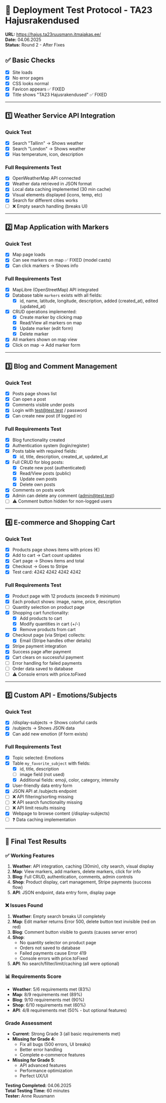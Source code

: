 # 🧪 Deployment Test Protocol - TA23 Hajusrakendused

**URL:** https://hajus.ta23ruusmann.itmajakas.ee/  
**Date:** 04.06.2025  
**Status:** Round 2 - After Fixes

## ✅ Basic Checks
- [x] Site loads
- [x] No error pages
- [x] CSS looks normal
- [x] Favicon appears ✅ FIXED
- [x] Title shows "TA23 Hajusrakendused" ✅ FIXED

---

## 1️⃣ Weather Service API Integration

### Quick Test
- [x] Search "Tallinn" → Shows weather
- [x] Search "London" → Shows weather
- [x] Has temperature, icon, description

### Full Requirements Test
- [x] OpenWeatherMap API connected
- [x] Weather data retrieved in JSON format
- [x] Local data caching implemented (30 min cache)
- [x] Visual elements displayed (icons, temp, etc)
- [x] Search for different cities works
- [ ] ❌ Empty search handling (breaks UI)

---

## 2️⃣ Map Application with Markers

### Quick Test
- [x] Map page loads
- [x] Can see markers on map ✅ FIXED (model casts)
- [x] Can click markers → Shows info

### Full Requirements Test
- [x] MapLibre (OpenStreetMap) API integrated
- [x] Database table `markers` exists with all fields:
  - [x] id, name, latitude, longitude, description, added (created_at), edited (updated_at)
- [x] CRUD operations implemented:
  - [x] Create marker by clicking map
  - [x] Read/View all markers on map
  - [x] Update marker (edit form)
  - [x] Delete marker
- [x] All markers shown on map view
- [x] Click on map → Add marker form

---

## 3️⃣ Blog and Comment Management

### Quick Test
- [x] Posts page shows list
- [x] Can open a post
- [x] Comments visible under posts
- [x] Login with test@test.test / password
- [x] Can create new post (if logged in)

### Full Requirements Test
- [x] Blog functionality created
- [x] Authentication system (login/register)
- [x] Posts table with required fields:
  - [x] id, title, description, created_at, updated_at
- [x] Full CRUD for blog posts:
  - [x] Create new post (authenticated)
  - [x] Read/View posts (public)
  - [x] Update own posts
  - [x] Delete own posts
- [x] Comments on posts work
- [x] Admin can delete any comment (admin@test.test)
- [ ] ⚠️ Comment button hidden for non-logged users

---

## 4️⃣ E-commerce and Shopping Cart

### Quick Test
- [x] Products page shows items with prices (€)
- [x] Add to cart → Cart count updates
- [x] Cart page → Shows items and total
- [x] Checkout → Goes to Stripe
- [x] Test card: 4242 4242 4242 4242

### Full Requirements Test
- [x] Product page with 12 products (exceeds 9 minimum)
- [x] Each product shows: image, name, price, description
- [ ] Quantity selection on product page
- [x] Shopping cart functionality:
  - [x] Add products to cart
  - [x] Modify quantities in cart (+/-)
  - [x] Remove products from cart
- [x] Checkout page (via Stripe) collects:
  - [x] Email (Stripe handles other details)
- [x] Stripe payment integration
- [x] Success page after payment
- [x] Cart clears on successful payment
- [ ] Error handling for failed payments
- [ ] Order data saved to database
- [ ] ⚠️ Console errors with price.toFixed

---

## 5️⃣ Custom API - Emotions/Subjects

### Quick Test
- [x] /display-subjects → Shows colorful cards
- [x] /subjects → Shows JSON data
- [x] Can add new emotion (if form exists)

### Full Requirements Test
- [x] Topic selected: Emotions
- [x] Table `my_favorite_subject` with fields:
  - [x] id, title, description
  - [ ] image field (not used)
  - [x] Additional fields: emoji, color, category, intensity
- [x] User-friendly data entry form
- [x] JSON API at /subjects endpoint
- [ ] ❌ API filtering/sorting missing
- [ ] ❌ API search functionality missing
- [ ] ❌ API limit results missing
- [x] Webpage to browse content (/display-subjects)
- [ ] ❓ Data caching implementation

---

## 🎯 Final Test Results

### ✅ Working Features
1. **Weather**: API integration, caching (30min), city search, visual display
2. **Map**: View markers, add markers, delete markers, click for info
3. **Blog**: Full CRUD, authentication, comments, admin controls
4. **Shop**: Product display, cart management, Stripe payments (success flow)
5. **API**: JSON endpoint, data entry form, display page

### ❌ Issues Found
1. **Weather**: Empty search breaks UI completely
2. **Map**: Edit marker returns Error 500, delete button text invisible (red on red)
3. **Blog**: Comment button visible to guests (causes server error)
4. **Shop**: 
   - No quantity selector on product page
   - Orders not saved to database
   - Failed payments cause Error 419
   - Console errors with price.toFixed
5. **API**: No search/filter/limit/caching (all were optional)

### 📊 Requirements Score
- **Weather**: 5/6 requirements met (83%)
- **Map**: 8/9 requirements met (89%)
- **Blog**: 9/10 requirements met (90%)
- **Shop**: 6/10 requirements met (60%)
- **API**: 4/8 requirements met (50% - but optional features)

### Grade Assessment
- **Current**: Strong Grade 3 (all basic requirements met)
- **Missing for Grade 4**: 
  - Fix all bugs (500 errors, UI breaks)
  - Better error handling
  - Complete e-commerce features
- **Missing for Grade 5**: 
  - API advanced features
  - Performance optimization
  - Perfect UX/UI

**Testing Completed:** 04.06.2025  
**Total Testing Time:** 60 minutes  
**Tester:** Anne Ruusmann